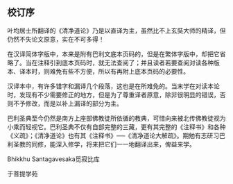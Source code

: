## 校订序

叶均居士所翻译的《清净道论》乃是以直译为主，虽然比不上玄奘大师的精译，但仍然不失论文原意，实在不可多得！

在汉译简体字版中，本来是附有巴利文底本页码的，但是在繁体字版中，却把它省略了。当在注释引到底本页码时，就无法查阅了；并且读者若要查阅对读各种版本、译本时，则难免有些不方便，所以有再附上底本页码的必要性。

汉译本中，有许多错字和漏译几个段落，这也是在所难免的。当末学在对读本论时，发现有不少需要修正的地方，但是为了尊重译者原意，除非很明显的错误，否则不予修改，而是以补上漏译的部分为主。

巴利圣典至今仍然是南方上座部佛教徒所依循的教典，可惜向来被北传佛教徒视为小乘而轻视它。巴利圣典不仅有自部完整的三藏，更有其完整的《注释书》和各种《义疏》；《清净道论》也有其《注释书》──《清净道论大解疏》。期勉有志研习巴利圣教的同修，能深入修学，将来把它们一一地翻译出来，俾益来学。

Bhikkhu Santagavesaka觅寂比库

于菩提学苑